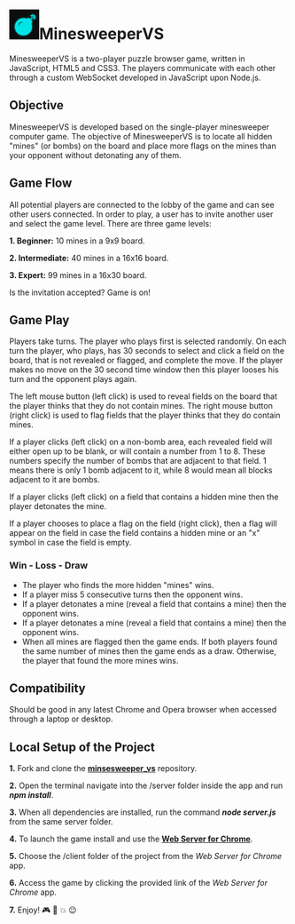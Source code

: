 <h1><img src="https://github.com/katerina-tziala/minesweeper_vs/blob/master/client/minesweeper_vs_logo.png" alt="budget restaurant reviews logo" width="54" height="54">MinesweeperVS</h1>
MinesweeperVS is a two-player puzzle browser game, written in JavaScript, HTML5 and CSS3. The players communicate with each other through a custom WebSocket developed in JavaScript upon Node.js.

<h2>Objective</h2>
MinesweeperVS is developed based on the single-player minesweeper computer game. The objective of MinesweeperVS is to locate all hidden "mines" (or bombs) on the board and place more flags on the mines than your opponent without detonating any of them.


<h2>Game Flow</h2>
All potential players are connected to the lobby of the game and can see other users connected. In order to play, a user has to invite another user and select the game level. There are three game levels:

**1. Beginner:** 10 mines in a 9x9 board.

**2. Intermediate:** 40 mines in a 16x16 board.

**3. Expert:** 99 mines in a 16x30 board.

Is the invitation accepted? Game is on!

<h2>Game Play</h2>
<p>Players take turns. The player who plays first is selected randomly. On each turn the player, who plays, has 30 seconds to select and click a field on the board, that is not revealed or flagged, and complete the move. If the player makes no move on the 30 second time window then this player looses his turn and the opponent plays again.</p>
<p>The left mouse button (left click) is used to reveal fields on the board that the player thinks that they do not contain mines. The right mouse button (right click) is used to flag fields that the player thinks that they do contain mines.</p>
<p>If a player clicks (left click) on a non-bomb area, each revealed field will either open up to be blank, or will contain a number from 1 to 8. These numbers specify the number of bombs that are adjacent to that field. 1 means there is only 1 bomb adjacent to it, while 8 would mean all blocks adjacent to it are bombs.</p>
<p>If a player clicks (left click) on a field that contains a hidden mine then the player detonates the mine.</p>
<p>If a player chooses to place a flag on the field (right click), then a flag will appear on the field in case the field contains a hidden mine or an "x" symbol in case the field is empty.</p>

<h3>Win - Loss - Draw</h3>

- The player who finds the more hidden "mines" wins.
- If a player miss 5 consecutive turns then the opponent wins.
- If a player detonates a mine (reveal a field that contains a mine) then the opponent wins.
- If a player detonates a mine (reveal a field that contains a mine) then the opponent wins.
- When all mines are flagged then the game ends. If both players found the same number of mines then the game ends as a draw. Otherwise, the player that found the more mines wins.

<h2>Compatibility</h2>
Should be good in any latest Chrome and Opera browser when accessed through a laptop or desktop.

<h2>Local Setup of the Project</h2>

**1.** Fork and clone the [**minsesweeper_vs**](https://github.com/katerina-tziala/minesweeper_vs) repository.

**2.** Open the terminal navigate into the /server folder inside the app and run ***npm install***.

**3.** When all dependencies are installed, run the command ***node server.js*** from the same server folder.

**4.** To launch the game install and use the [**Web Server for Chrome**](https://chrome.google.com/webstore/detail/web-server-for-chrome/ofhbbkphhbklhfoeikjpcbhemlocgigb).

**5.** Choose the /client folder of the project from the *Web Server for Chrome* app.

**6.** Access the game by clicking the provided link of the *Web Server for Chrome* app.

**7.** Enjoy! :video_game: :flags: :collision: :wink:

